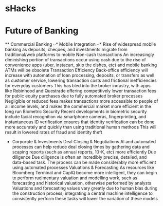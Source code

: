 # sHacks
# Future of Banking 

** Commercial Banking 
⋅⋅* Mobile Integration 
⋅⋅* Rise of widespread mobile banking as deposits, cheques, and investments migrate from traditional/web platforms to mobile
Non-cash transactions 
An increasingly diminishing portion of transactions occur using cash due to the rise of convenience apps (uber, instacart, skip the dishes, etc) and mobile banking 
ATMs will be obsolete 
Transaction Efficiency 
Back-office efficiency will increase with automation of loan processing, deposits, or transfers as well as customer service, lowering transaction costs and frictional inefficiencies for everyday customers 
This has bled into the broker industry, with apps like Robinhood and Questrade offering competitively lower transaction fees for public equity purchases due to fully automated broker processes 
Negligible or reduced fees makes transactions more accessible to people of all income levels, and makes the commercial market more efficient in the long run 
Biometric Security 
Recent developments in biometric security include  facial recognition via smartphone cameras, fingerprinting, and instantaneous ID verification ensures that identity verification can be done more accurately and quickly than using traditional human methods
This will result in lowered rates of fraud and identity theft 

* Corporate & Investments
Deal Closing & Negotiations 
AI and automated processes can help reduce deal closing times by gathering data and scaping reports (such as annual reports, 10-K, etc) more efficiently 
Due diligence 
Due diligence is often an incredibly precise, detailed, and data-based task. The process can be made considerably more efficient using automated processes 
Valuations & Forecasting 
As resources like Bloomberg Terminal and CapIQ become more intelligent, they can begin to perform rudimentary valuation and modelling work, such as forecasting and historical valuation, otherwise performed by analysts 
Valuations and forecasting values vary greatly due to human bias during the construction process; integrating a central machine intelligence to consistently perform these tasks will lower the variation of these models 



